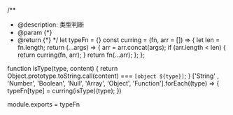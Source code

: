 
/**
 * @description: 类型判断
 * @param {*}
 * @return {*}
 */
 let typeFn = {}
 const curring = (fn, arr = []) => {
 let len = fn.length;
 return (...args) => {
         arr = arr.concat(args);
         if (arr.length < len) {
         return curring(fn, arr);
         }
         return fn(...arr);
     };
 };
 
 function isType(type, content) {
     return Object.prototype.toString.call(content) === `[object ${type}]`;
 }
 ['String' , 'Number', 'Boolean', 'Null', 'Array', 'Object', 'Function'].forEach((type) => {
     typeFn[type] = curring(isType)(type);
 })

module.exports = typeFn